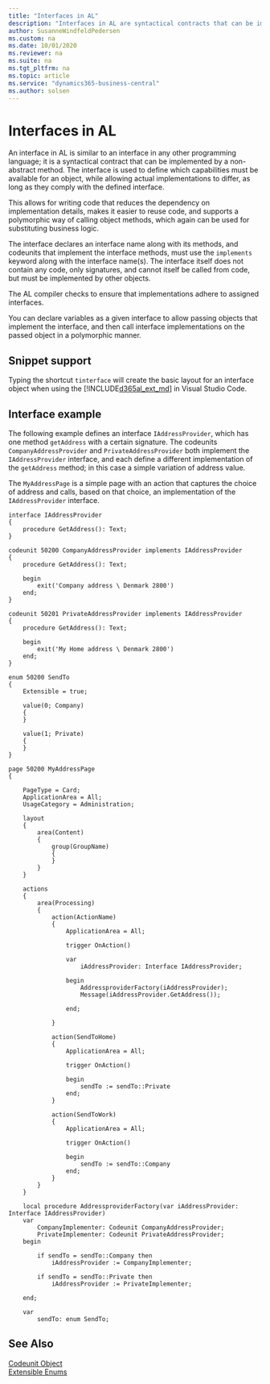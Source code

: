 ```yaml
---
title: "Interfaces in AL"
description: "Interfaces in AL are syntactical contracts that can be implemented by a non-abstract method."
author: SusanneWindfeldPedersen
ms.custom: na
ms.date: 10/01/2020
ms.reviewer: na
ms.suite: na
ms.tgt_pltfrm: na
ms.topic: article
ms.service: "dynamics365-business-central"
ms.author: solsen
---
```


# Interfaces in AL

An interface in AL is similar to an interface in any other programming language; it is a syntactical contract that can be implemented by a non-abstract method. The interface is used to define which capabilities must be available for an object, while allowing actual implementations to differ, as long as they comply with the defined interface.

This allows for writing code that reduces the dependency on implementation details, makes it easier to reuse code, and supports a polymorphic way of calling object methods, which again can be used for substituting business logic.

The interface declares an interface name along with its methods, and codeunits that implement the interface methods, must use the `implements` keyword along with the interface name(s). The interface itself does not contain any code, only signatures, and cannot itself be called from code, but must be implemented by other objects.
 
The AL compiler checks to ensure that implementations adhere to assigned interfaces.

You can declare variables as a given interface to allow passing objects that implement the interface, and then call interface implementations on the passed object in a polymorphic manner.

## Snippet support
Typing the shortcut `tinterface` will create the basic layout for an interface object when using the [!INCLUDE[d365al_ext_md](../includes/d365al_ext_md.md)] in Visual Studio Code.


## Interface example

The following example defines an interface `IAddressProvider`, which has one method `getAddress` with a certain signature. The codeunits `CompanyAddressProvider` and `PrivateAddressProvider` both implement the `IAddressProvider` interface, and each define a different implementation of the `getAddress` method; in this case a simple variation of address value.

The `MyAddressPage` is a simple page with an action that captures the choice of address and calls, based on that choice, an implementation of the `IAddressProvider` interface.

```
interface IAddressProvider
{
    procedure GetAddress(): Text;
}

codeunit 50200 CompanyAddressProvider implements IAddressProvider
{
    procedure GetAddress(): Text;

    begin
        exit('Company address \ Denmark 2800')
    end;
}

codeunit 50201 PrivateAddressProvider implements IAddressProvider
{
    procedure GetAddress(): Text;

    begin
        exit('My Home address \ Denmark 2800')
    end;
}

enum 50200 SendTo
{
    Extensible = true;

    value(0; Company)
    {
    }

    value(1; Private)
    {
    }
}

page 50200 MyAddressPage
{

    PageType = Card;
    ApplicationArea = All;
    UsageCategory = Administration;

    layout
    {
        area(Content)
        {
            group(GroupName)
            {
            }
        }
    }

    actions
    {
        area(Processing)
        {
            action(ActionName)
            {
                ApplicationArea = All;

                trigger OnAction()

                var
                    iAddressProvider: Interface IAddressProvider;

                begin
                    AddressproviderFactory(iAddressProvider);
                    Message(iAddressProvider.GetAddress());

                end;

            }

            action(SendToHome)
            {
                ApplicationArea = All;

                trigger OnAction()

                begin
                    sendTo := sendTo::Private
                end;
            }

            action(SendToWork)
            {
                ApplicationArea = All;

                trigger OnAction()

                begin
                    sendTo := sendTo::Company
                end;
            }
        }
    }

    local procedure AddressproviderFactory(var iAddressProvider: Interface IAddressProvider)
    var
        CompanyImplementer: Codeunit CompanyAddressProvider;
        PrivateImplementer: Codeunit PrivateAddressProvider;
    begin

        if sendTo = sendTo::Company then
            iAddressProvider := CompanyImplementer;

        if sendTo = sendTo::Private then
            iAddressProvider := PrivateImplementer;

    end;

    var
        sendTo: enum SendTo;

```

## See Also

[Codeunit Object](devenv-codeunit-object.md)  
[Extensible Enums](devenv-extensible-enums.md)  